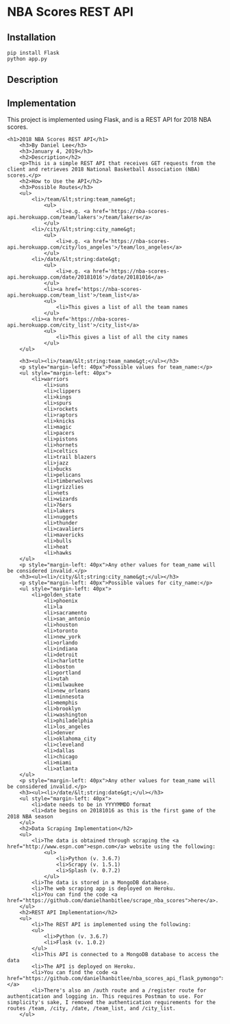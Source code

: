 # NBA Scores REST API

## Installation

```
pip install Flask
python app.py
```

## Description


## Implementation

This project is implemented using Flask, and is a REST API for 2018 NBA scores.

	<h1>2018 NBA Scores REST API</h1>
		<h3>By Daniel Lee</h3>
		<h3>January 4, 2019</h3>
		<h2>Description</h2>
		<p>This is a simple REST API that receives GET requests from the client and retrieves 2018 National Basketball Association (NBA) scores.</p> 
		<h2>How to Use the API</h2>
		<h3>Possible Routes</h3>
		<ul>
			<li>/team/&lt;string:team_name&gt;
				<ul>
					<li>e.g. <a href='https://nba-scores-api.herokuapp.com/team/lakers'>/team/lakers</a>
				</ul>
			<li>/city/&lt;string:city_name&gt;
				<ul>
					<li>e.g. <a href='https://nba-scores-api.herokuapp.com/city/los_angeles'>/team/los_angeles</a>
				</ul>
			<li>/date/&lt;string:date&gt;
				<ul>
					<li>e.g. <a href='https://nba-scores-api.herokuapp.com/date/20181016'>/date/20181016</a>
				</ul>
				<li><a href='https://nba-scores-api.herokuapp.com/team_list'>/team_list</a>
				<ul>
					<li>This gives a list of all the team names
				</ul>
			<li><a href='https://nba-scores-api.herokuapp.com/city_list'>/city_list</a>
				<ul>
					<li>This gives a list of all the city names
				</ul>
		</ul>

		<h3><ul><li>/team/&lt;string:team_name&gt;</ul></h3>  
		<p style="margin-left: 40px">Possible values for team_name:</p>
		<ul style="margin-left: 40px">
			<li>warriors
    			<li>suns
    			<li>clippers
    			<li>kings
    			<li>spurs
    			<li>rockets
    			<li>raptors
    			<li>knicks
    			<li>magic
    			<li>pacers
    			<li>pistons
    			<li>hornets
    			<li>celtics
    			<li>trail blazers
    			<li>jazz
    			<li>bucks
    			<li>pelicans
    			<li>timberwolves
    			<li>grizzlies
    			<li>nets
    			<li>wizards
    			<li>76ers
    			<li>lakers
    			<li>nuggets
    			<li>thunder
    			<li>cavaliers
    			<li>mavericks
    			<li>bulls
    			<li>heat
    			<li>hawks
		</ul>
		<p style="margin-left: 40px">Any other values for team_name will be considered invalid.</p>
		<h3><ul><li>/city/&lt;string:city_name&gt;</ul></h3>  
		<p style="margin-left: 40px">Possible values for city_name:</p>
		<ul style="margin-left: 40px">
			<li>golden_state
    			<li>phoenix
    			<li>la
    			<li>sacramento
    			<li>san_antonio
    			<li>houston
    			<li>toronto
    			<li>new_york
    			<li>orlando
    			<li>indiana
    			<li>detroit
    			<li>charlotte
    			<li>boston
    			<li>portland
    			<li>utah
    			<li>milwaukee
    			<li>new_orleans
    			<li>minnesota
    			<li>memphis
    			<li>brooklyn
    			<li>washington
    			<li>philadelphia
    			<li>los_angeles
    			<li>denver
    			<li>oklahoma_city
    			<li>cleveland
    			<li>dallas
    			<li>chicago
    			<li>miami
    			<li>atlanta
		</ul>
		<p style="margin-left: 40px">Any other values for team_name will be considered invalid.</p>
		<h3><ul><li>/date/&lt;string:date&gt;</ul></h3>
		<ul style="margin-left: 40px">
			<li>date needs to be in YYYYMMDD format
			<li>date begins on 20181016 as this is the first game of the 2018 NBA season
		</ul>
		<h2>Data Scraping Implementation</h2>
		<ul>
			<li>The data is obtained through scraping the <a href="http://www.espn.com">espn.com</a> website using the following:
				<ul>
					<li>Python (v. 3.6.7)
					<li>Scrapy (v. 1.5.1)
					<li>Splash (v. 0.7.2)
				</ul>
			<li>The data is stored in a MongoDB database. 
			<li>The web scraping app is deployed on Heroku. 
			<li>You can find the code <a href="https://github.com/danielhanbitlee/scrape_nba_scores">here</a>.
		</ul>
		<h2>REST API Implementation</h2>
		<ul>
			<li>The REST API is implemented using the following:
			<ul>
				<li>Python (v. 3.6.7)
				<li>Flask (v. 1.0.2)
			</ul>
			<li>This API is connected to a MongoDB database to access the data
			<li>The API is deployed on Heroku.
			<li>You can find the code <a href="https://github.com/danielhanbitlee/nba_scores_api_flask_pymongo">here.</a>
			<li>There's also an /auth route and a /register route for authentication and logging in. This requires Postman to use. For simplicity's sake, I removed the authentication requirements for the routes /team, /city, /date, /team_list, and /city_list.
		</ul>
